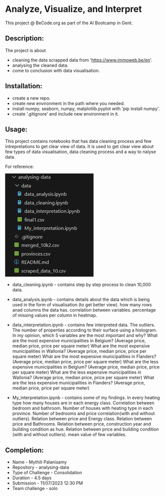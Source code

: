 # Analyze, Visualize, and Interpret
This project @ BeCode.org as part of the AI Bootcamp in Gent.

## Description:
The project is about 
* cleaning the data scrapped data from 'https://www.immoweb.be/en'.
* analysing the cleaned data.
* come to conclusion with data visualisation.

## Installation:
* create a new repo. 
* create new environment in the path where you needed.
* install numpy, seaborn, numpy, matplotlib.pyplot with 'pip install numpy'.
* create '.gitignore' and include new environment in it.

## Usage:

This project contains notebooks that has data cleaning process and few intrepretations to get clear view of data.
It is used to get clear view about few types of data visualisation, data cleaning process and a way to nalyse data.

For reference:


![Capture](./Capture.PNG)



* data_cleaning.ipynb - contains step by step process to clean 10,000 data.

* data_analysis.ipynb - contains details about the data which is being used in the form of visualisation (to get better view).
 how many rows anad columns the data has.
 correlation between variables.
 percentage of missing values per column in heatmap.

* data_interpretation.ipynb - contains few interpreted data.
 The outliers.
 The number of properties according to their surface using a histogram.
 In my opinion, which 5 variables are the most important and why?
 What are the most expensive municipalities in Belgium? (Average price, median price, price per square meter)
 What are the most expensive municipalities in Wallonia? (Average price, median price, price per square meter)
 What are the most expensive municipalities in Flanders? (Average price, median price, price per square meter)
 What are the less expensive municipalities in Belgium? (Average price, median price, price per square meter)
 What are the less expensive municipalities in Wallonia? (Average price, median price, price per square meter)
 What are the less expensive municipalities in Flanders? (Average price, median price, price per square meter)

* My_interpretation.ipynb - contains some of my findings.
 In every heating type how many houses are in each energy class.
 Correlation between bedroom and bathroom.
 Number of houses with heating type in each province.
 Number of bedrooms and price correlation(with and without outliers).
 Relation between price and Energy class.
 Relation between price and Bathrooms.
 Relation between price, construction year and building condition as hue.
 Relation between price and building condition (with and without outliers).
 mean value of few variables.

## Completion:
* Name - Mythili Palanisamy
* Repository - analysing-data
* Type of Challenge - Consolidation
* Duration - 4.5 days
* Submission - 11/07/2023 12:30 PM
* Team challenge - solo